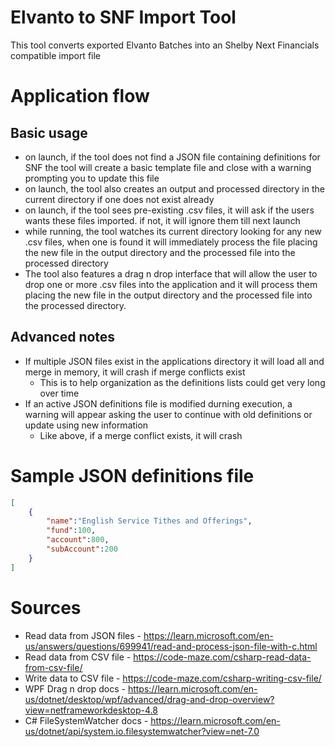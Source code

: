 # Elvanto to SNF Import Tool
This tool converts exported Elvanto Batches into an Shelby Next Financials compatible import file


# Application flow
## Basic usage
- on launch, if the tool does not find a JSON file containing definitions for SNF the tool will create a basic template file and close with a warning prompting you to update this file
- on launch, the tool also creates an output and processed directory in the current directory if one does not exist already
- on launch, if the tool sees pre-existing .csv files, it will ask if the users wants these files imported. if not, it will ignore them till next launch
- while running, the tool watches its current directory looking for any new .csv files, when one is found it will immediately process the file placing the new file in the output directory and the processed file into the processed directory
- The tool also features a drag n drop interface that will allow the user to drop one or more .csv files into the application and it will process them placing the new file in the output directory and the processed file into the processed directory. 

## Advanced notes
- If multiple JSON files exist in the applications directory it will load all and merge in memory, it will crash if merge conflicts exist
  - This is to help organization as the definitions lists could get very long over time
- If an active JSON definitions file is modified durning execution, a warning will appear asking the user to continue with old definitions or update using new information
  - Like above, if a merge conflict exists, it will crash

# Sample JSON definitions file
```JSON
[
    {
        "name":"English Service Tithes and Offerings",
        "fund":100,
        "account":800,
        "subAccount":200
    }
]
```


# Sources
- Read data from JSON files - https://learn.microsoft.com/en-us/answers/questions/699941/read-and-process-json-file-with-c.html
- Read data from CSV file - https://code-maze.com/csharp-read-data-from-csv-file/
- Write data to CSV file - https://code-maze.com/csharp-writing-csv-file/
- WPF Drag n drop docs - https://learn.microsoft.com/en-us/dotnet/desktop/wpf/advanced/drag-and-drop-overview?view=netframeworkdesktop-4.8
- C# FileSystemWatcher docs - https://learn.microsoft.com/en-us/dotnet/api/system.io.filesystemwatcher?view=net-7.0
